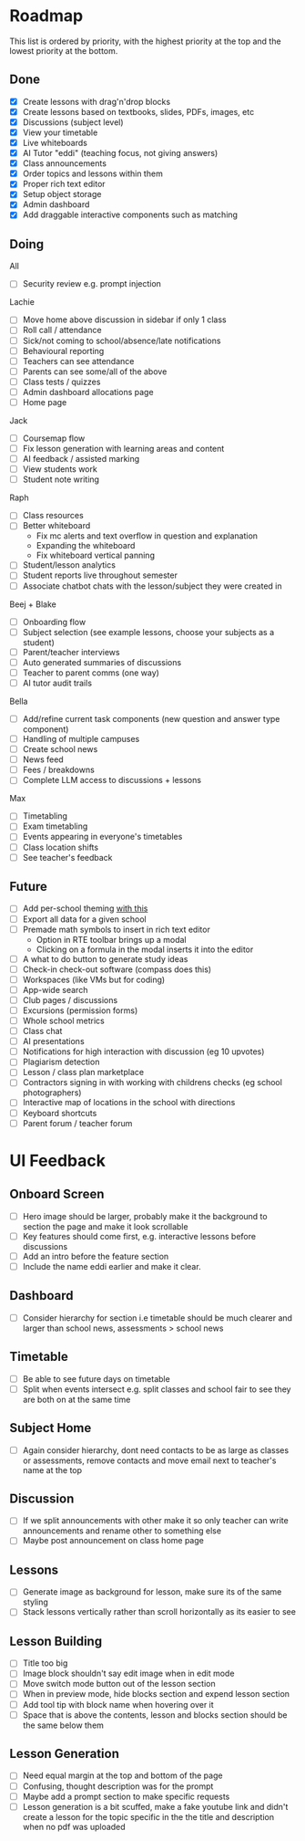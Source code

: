 # Roadmap

This list is ordered by priority, with the highest priority at the top and the lowest priority at the bottom.

## Done

- [x] Create lessons with drag'n'drop blocks
- [x] Create lessons based on textbooks, slides, PDFs, images, etc
- [x] Discussions (subject level)
- [x] View your timetable
- [x] Live whiteboards
- [x] AI Tutor "eddi" (teaching focus, not giving answers)
- [x] Class announcements
- [x] Order topics and lessons within them
- [x] Proper rich text editor
- [x] Setup object storage
- [x] Admin dashboard
- [x] Add draggable interactive components such as matching

## Doing

All

- [ ] Security review e.g. prompt injection

Lachie

- [ ] Move home above discussion in sidebar if only 1 class
- [ ] Roll call / attendance
- [ ] Sick/not coming to school/absence/late notifications
- [ ] Behavioural reporting
- [ ] Teachers can see attendance
- [ ] Parents can see some/all of the above
- [ ] Class tests / quizzes
- [ ] Admin dashboard allocations page
- [ ] Home page

Jack

- [ ] Coursemap flow
- [ ] Fix lesson generation with learning areas and content
- [ ] AI feedback / assisted marking
- [ ] View students work
- [ ] Student note writing

Raph

- [ ] Class resources
- [ ] Better whiteboard
  - Fix mc alerts and text overflow in question and explanation
  - Expanding the whiteboard
  - Fix whiteboard vertical panning
- [ ] Student/lesson analytics
- [ ] Student reports live throughout semester
- [ ] Associate chatbot chats with the lesson/subject they were created in

Beej + Blake

- [ ] Onboarding flow
- [ ] Subject selection (see example lessons, choose your subjects as a student)
- [ ] Parent/teacher interviews
- [ ] Auto generated summaries of discussions
- [ ] Teacher to parent comms (one way)
- [ ] AI tutor audit trails

Bella

- [ ] Add/refine current task components (new question and answer type component)
- [ ] Handling of multiple campuses
- [ ] Create school news
- [ ] News feed
- [ ] Fees / breakdowns
- [ ] Complete LLM access to discussions + lessons

Max

- [ ] Timetabling
- [ ] Exam timetabling
- [ ] Events appearing in everyone's timetables
- [ ] Class location shifts
- [ ] See teacher's feedback

## Future

- [ ] Add per-school theming [with this](https://github.com/huntabyte/shadcn-svelte/discussions/1124)
- [ ] Export all data for a given school
- [ ] Premade math symbols to insert in rich text editor
  - Option in RTE toolbar brings up a modal
  - Clicking on a formula in the modal inserts it into the editor
- [ ] A what to do button to generate study ideas
- [ ] Check-in check-out software (compass does this)
- [ ] Workspaces (like VMs but for coding)
- [ ] App-wide search
- [ ] Club pages / discussions
- [ ] Excursions (permission forms)
- [ ] Whole school metrics
- [ ] Class chat
- [ ] AI presentations
- [ ] Notifications for high interaction with discussion (eg 10 upvotes)
- [ ] Plagiarism detection
- [ ] Lesson / class plan marketplace
- [ ] Contractors signing in with working with childrens checks (eg school photographers)
- [ ] Interactive map of locations in the school with directions
- [ ] Keyboard shortcuts
- [ ] Parent forum / teacher forum

# UI Feedback

## Onboard Screen

- [ ] Hero image should be larger, probably make it the background to section the page and make it look scrollable
- [ ] Key features should come first, e.g. interactive lessons before discussions
- [ ] Add an intro before the feature section
- [ ] Include the name eddi earlier and make it clear.

## Dashboard

- [ ] Consider hierarchy for section i.e timetable should be much clearer and larger than school news, assessments > school news

## Timetable

- [ ] Be able to see future days on timetable
- [ ] Split when events intersect e.g. split classes and school fair to see they are both on at the same time

## Subject Home

- [ ] Again consider hierarchy, dont need contacts to be as large as classes or assessments, remove contacts and move email next to teacher's name at the top

## Discussion

- [ ] If we split announcements with other make it so only teacher can write announcements and rename other to something else
- [ ] Maybe post announcement on class home page

## Lessons

- [ ] Generate image as background for lesson, make sure its of the same styling
- [ ] Stack lessons vertically rather than scroll horizontally as its easier to see

## Lesson Building

- [ ] Title too big
- [ ] Image block shouldn't say edit image when in edit mode
- [ ] Move switch mode button out of the lesson section
- [ ] When in preview mode, hide blocks section and expend lesson section
- [ ] Add tool tip with block name when hovering over it
- [ ] Space that is above the contents, lesson and blocks section should be the same below them

## Lesson Generation

- [ ] Need equal margin at the top and bottom of the page
- [ ] Confusing, thought description was for the prompt
- [ ] Maybe add a prompt section to make specific requests
- [ ] Lesson generation is a bit scuffed, make a fake youtube link and didn't create a lesson for the topic specific in the the title and description when no pdf was uploaded
